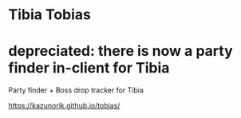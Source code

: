 # Tibia Tobias

# depreciated: there is now a party finder in-client for Tibia

Party finder + Boss drop tracker for Tibia

https://kazunorik.github.io/tobias/

